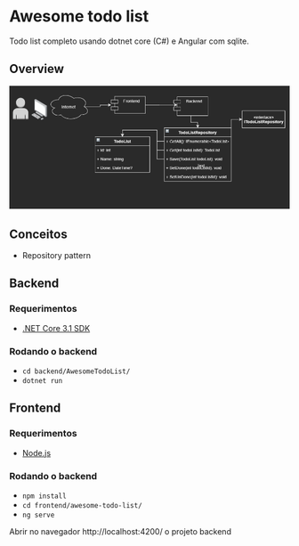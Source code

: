 # Awesome todo list
Todo list completo usando dotnet core (C#) e Angular com sqlite.

## Overview
![Diagrama Awesome todo list](assets/awesome-todo-list-diagram.png)

## Conceitos
- Repository pattern

## Backend
### Requerimentos
- [.NET Core 3.1 SDK](https://dotnet.microsoft.com/download/dotnet-core/3.1)

### Rodando o backend
- `cd backend/AwesomeTodoList/`
- `dotnet run`

## Frontend
### Requerimentos
- [Node.js](https://nodejs.org/en/download/)

### Rodando o backend
- `npm install`
- `cd frontend/awesome-todo-list/`
- `ng serve`

Abrir no navegador http://localhost:4200/ o projeto backend
